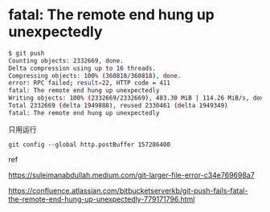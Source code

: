 # fatal: The remote end hung up unexpectedly

```bash
$ git push
Counting objects: 2332669, done.
Delta compression using up to 16 threads.
Compressing objects: 100% (360818/360818), done.
error: RPC failed; result=22, HTTP code = 411
fatal: The remote end hung up unexpectedly
Writing objects: 100% (2332669/2332669), 483.30 MiB | 114.26 MiB/s, done.
Total 2332669 (delta 1949888), reused 2330461 (delta 1949349)
fatal: The remote end hung up unexpectedly
```

只用运行

`git config --global http.postBuffer 157286400`

ref

<https://suleimanabdullah.medium.com/git-larger-file-error-c34e769698a7>

<https://confluence.atlassian.com/bitbucketserverkb/git-push-fails-fatal-the-remote-end-hung-up-unexpectedly-779171796.html>